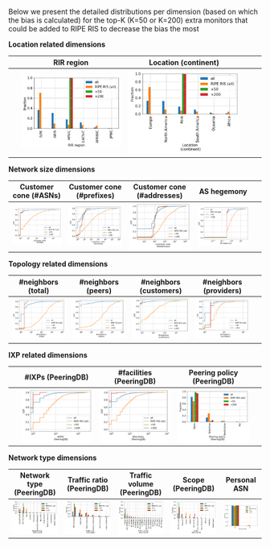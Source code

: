 Below we present the detailed distributions per dimension (based on which the bias is calculated) for the top-K (K=50 or K=200) extra monitors that could be added to RIPE RIS to decrease the bias the most

**Location related dimensions**

&nbsp;|RIR region|Location (continent)|&nbsp;| &nbsp;
:---:|:---:|:---:|:---:|:---:
&nbsp; |![](./figures/Fig_extra_monitors_Histogram_AS_rank_source.png?raw=true)| ![](./figures/Fig_extra_monitors_Histogram_AS_rank_continent.png?raw=true)|&nbsp;|&nbsp;


**Network size dimensions**

Customer cone (#ASNs) | Customer cone (#prefixes) | Customer cone (#addresses) | AS hegemony | &nbsp;
:---:|:---:|:---:|:---:|:---:
![](./figures/Fig_extra_monitors_CDF_AS_rank_numberAsns.png?raw=true)|![](./figures/Fig_extra_monitors_CDF_AS_rank_numberPrefixes.png?raw=true)|![](./figures/Fig_extra_monitors_CDF_AS_rank_numberAddresses.png?raw=true)|![](./figures/Fig_extra_monitors_CDF_AS_hegemony.png?raw=true)|&nbsp;


**Topology related dimensions**

#neighbors (total)|#neighbors (peers)|#neighbors (customers)|#neighbors (providers)|&nbsp;
:---:|:---:|:---:|:---:|:---:
![](./figures/Fig_extra_monitors_CDF_AS_rank_total.png?raw=true)|![](./figures/Fig_extra_monitors_CDF_AS_rank_peer.png?raw=true)|![](./figures/Fig_extra_monitors_CDF_AS_rank_customer.png?raw=true)|![](./figures/Fig_extra_monitors_CDF_AS_rank_provider.png?raw=true)|&nbsp;



**IXP related dimensions**

&nbsp;|#IXPs (PeeringDB)|#facilities (PeeringDB)|Peering policy (PeeringDB)|&nbsp;
:---:|:---:|:---:|:---:|:---:
&nbsp;|![](./figures/Fig_extra_monitors_CDF_peeringDB_ix_count.png?raw=true)|![](./figures/Fig_extra_monitors_CDF_peeringDB_fac_count.png?raw=true)|![](./figures/Fig_extra_monitors_Histogram_peeringDB_policy_general.png?raw=true)|&nbsp;


**Network type dimensions**

Network type (PeeringDB)|Traffic ratio (PeeringDB)|Traffic volume (PeeringDB)|Scope (PeeringDB)|Personal ASN
:---:|:---:|:---:|:---:|:---:
![](./figures/Fig_extra_monitors_Histogram_peeringDB_info_type.png?raw=true)|![](./figures/Fig_extra_monitors_Histogram_peeringDB_info_ratio.png?raw=true)|![](./figures/Fig_extra_monitors_Histogram_peeringDB_info_traffic.png?raw=true)|![](./figures/Fig_extra_monitors_Histogram_peeringDB_info_scope.png?raw=true)|![](./figures/Fig_extra_monitors_Histogram_is_personal_AS.png?raw=true)
